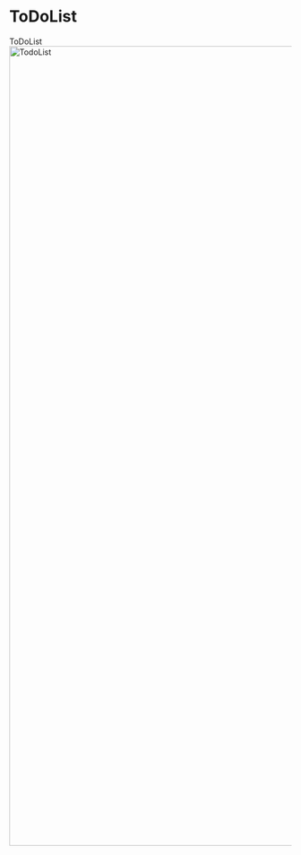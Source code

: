 # ToDoList
ToDoList
<img width="1426" alt="TodoList" src="https://github.com/edatrzgl/ToDoList/assets/139158489/0b2ebfd0-051a-43ce-b704-0f206ae129b0">

